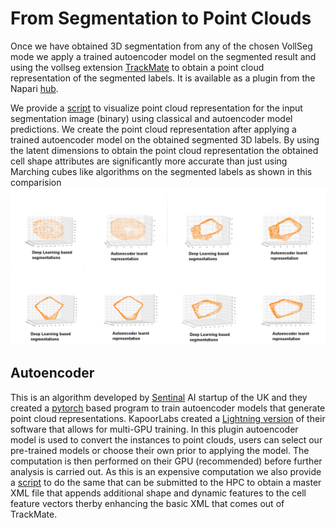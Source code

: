 # From Segmentation to Point Clouds

Once we have obtained 3D segmentation from any of the chosen VollSeg mode we apply a trained autoencoder model on the segmented result and using the vollseg extension [TrackMate] to obtain a point cloud representation of the segmented labels. It is available as a plugin from the Napari [hub].

We provide a [script](scripts/visualize_point_clouds.py) to visualize point cloud representation for the input segmentation image (binary) using classical and autoencoder model predictions. We create the point cloud representation after applying a trained autoencoder model on the obtained segmented 3D labels. By using the latent dimensions to obtain the point cloud representation the obtained cell shape attributes are significantly more accurate than just using Marching cubes like algorithms on the segmented labels as shown in this comparision ![comparision](images/point_clouds_compared.png)


## Autoencoder

This is an algorithm developed by [Sentinal](https://www.sentinal4d.com/) AI startup of the UK and they created a [pytorch](https://github.com/Sentinal4D) based program to train autoencoder models that
generate point cloud representations. KapoorLabs created a [Lightning version](https://github.com/Kapoorlabs-CAPED/KapoorLabs-Lightning) of their software that allows for multi-GPU training. In this plugin autoencoder model is used to convert the instances to point clouds, users can select our pre-trained models or choose their own prior to applying the model. The computation is then performed on their GPU (recommended) before further analysis is carried out. As this is an expensive computation we also provide a [script](scripts/apply_autoencoder.py) to do the same that can be submitted to the HPC to obtain a master XML file that appends additional shape and dynamic features to the cell feature vectors therby enhancing the basic XML that comes out of TrackMate.

[TrackMate]: https://github.com/Kapoorlabs-CAPED/vollseg-napari-trackmate
[hub]: https://www.napari-hub.org/plugins/vollseg-napari-trackmate